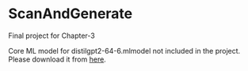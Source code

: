 # ScanAndGenerate

Final project for Chapter-3

Core ML model for distilgpt2-64-6.mlmodel not included in the project.
Please download it from [here](https://github.com/huggingface/swift-coreml-transformers/blob/master/Resources/distilgpt2-64-6.mlmodel).